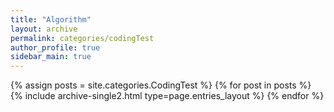 ```yaml
---
title: "Algorithm"
layout: archive
permalink: categories/codingTest
author_profile: true
sidebar_main: true
---
```


{% assign posts = site.categories.CodingTest %}
{% for post in posts %} {% include archive-single2.html type=page.entries_layout %} {% endfor %}
